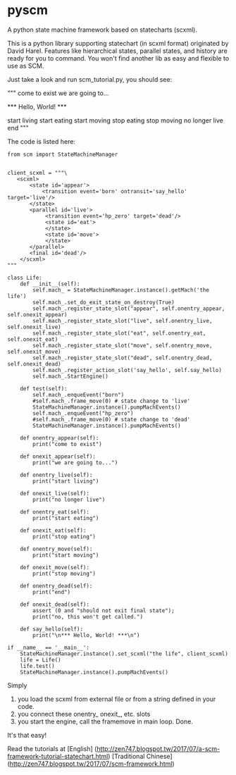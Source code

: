 # pyscm
A python state machine framework based on statecharts (scxml).

This is a python library supporting statechart (in scxml format) originated by David Harel.
Features like hierarchical states, parallel states, and history are ready for you to command.
You won't find another lib as easy and flexible to use as SCM.

Just take a look and run scm_tutorial.py, you should see:

"""
come to exist
we are going to...

*** Hello, World! ***

start living
start eating
start moving
stop eating
stop moving
no longer live
end
"""

The code is listed here:
```
from scm import StateMachineManager


client_scxml = """\
   <scxml> 
       <state id='appear'> 
           <transition event='born' ontransit='say_hello' target='live'/> 
       </state> 
       <parallel id='live'> 
            <transition event='hp_zero' target='dead'/> 
            <state id='eat'> 
            </state> 
            <state id='move'> 
            </state> 
       </parallel> 
       <final id='dead'/>
    </scxml> 
"""

class Life:
    def __init__(self):
        self.mach_ = StateMachineManager.instance().getMach('the life')
        self.mach_.set_do_exit_state_on_destroy(True)
        self.mach_.register_state_slot("appear", self.onentry_appear, self.onexit_appear)
        self.mach_.register_state_slot("live", self.onentry_live, self.onexit_live)
        self.mach_.register_state_slot("eat", self.onentry_eat, self.onexit_eat)
        self.mach_.register_state_slot("move", self.onentry_move, self.onexit_move)
        self.mach_.register_state_slot("dead", self.onentry_dead, self.onexit_dead)
        self.mach_.register_action_slot('say_hello', self.say_hello)
        self.mach_.StartEngine()
        
    def test(self):
        self.mach_.enqueEvent("born")
        #self.mach_.frame_move(0) # state change to 'live'
        StateMachineManager.instance().pumpMachEvents()
        self.mach_.enqueEvent("hp_zero")
        #self.mach_.frame_move(0) # state change to 'dead'
        StateMachineManager.instance().pumpMachEvents()
        
    def onentry_appear(self):
        print("come to exist")
    
    def onexit_appear(self):
        print("we are going to...")
    
    def onentry_live(self):
        print("start living")
    
    def onexit_live(self):
        print("no longer live")
    
    def onentry_eat(self):
        print("start eating")
    
    def onexit_eat(self):
        print("stop eating")
    
    def onentry_move(self):
        print("start moving")
    
    def onexit_move(self):
        print("stop moving")
    
    def onentry_dead(self):
        print("end")
    
    def onexit_dead(self):
        assert (0 and "should not exit final state");
        print("no, this won't get called.")
    
    def say_hello(self):
        print("\n*** Hello, World! ***\n")
        
if __name__ == '__main__':
    StateMachineManager.instance().set_scxml("the life", client_scxml)
    life = Life()
    life.test()
    StateMachineManager.instance().pumpMachEvents()

```

Simply
1. you load the scxml from external file or from a string defined in your code.
2. you connect these onentry_ onexit_, etc. slots
3. you start the engine, call the framemove in main loop.
Done.

It's that easy!

Read the tutorials at
[English] (http://zen747.blogspot.tw/2017/07/a-scm-framework-tutorial-statechart.html)
[Traditional Chinese] (http://zen747.blogspot.tw/2017/07/scm-framework.html)
